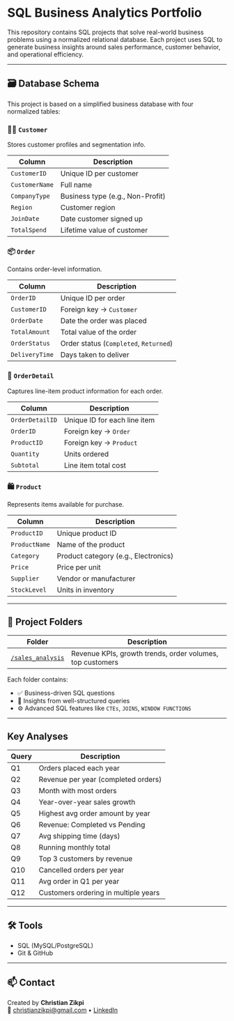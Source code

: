# SQL Business Analytics Portfolio

This repository contains SQL projects that solve real-world business problems using a normalized relational database. Each project uses SQL to generate business insights around sales performance, customer behavior, and operational efficiency.

---

## 🗃️ Database Schema

This project is based on a simplified business database with four normalized tables:

### 🧑‍💼 `Customer`
Stores customer profiles and segmentation info.

| Column        | Description                      |
|---------------|----------------------------------|
| `CustomerID`  | Unique ID per customer           |
| `CustomerName`| Full name                        |
| `CompanyType` | Business type (e.g., Non-Profit) |
| `Region`      | Customer region                  |
| `JoinDate`    | Date customer signed up          |
| `TotalSpend`  | Lifetime value of customer       |

### 📦 `Order`
Contains order-level information.

| Column        | Description                             |
|---------------|------------------------------------------|
| `OrderID`     | Unique ID per order                      |
| `CustomerID`  | Foreign key → `Customer`                 |
| `OrderDate`   | Date the order was placed                |
| `TotalAmount` | Total value of the order                 |
| `OrderStatus` | Order status (`Completed`, `Returned`)   |
| `DeliveryTime`| Days taken to deliver                    |

### 🧾 `OrderDetail`
Captures line-item product information for each order.

| Column          | Description                   |
|------------------|-------------------------------|
| `OrderDetailID`  | Unique ID for each line item  |
| `OrderID`        | Foreign key → `Order`         |
| `ProductID`      | Foreign key → `Product`       |
| `Quantity`       | Units ordered                 |
| `Subtotal`       | Line item total cost          |

### 🛍️ `Product`
Represents items available for purchase.

| Column      | Description                      |
|-------------|----------------------------------|
| `ProductID` | Unique product ID                |
| `ProductName` | Name of the product             |
| `Category`  | Product category (e.g., Electronics) |
| `Price`     | Price per unit                   |
| `Supplier`  | Vendor or manufacturer           |
| `StockLevel`| Units in inventory               |

---

## 📁 Project Folders

| Folder | Description |
|--------|-------------|
| [`/sales_analysis`](https://github.com/CZIKPI/sql-business-analytics/blob/main/sales_dashboard_queries.sql) | Revenue KPIs, growth trends, order volumes, top customers |

Each folder contains:
- ✅ Business-driven SQL questions
- 🧠 Insights from well-structured queries
- ⚙️ Advanced SQL features like `CTEs`, `JOINS`, `WINDOW FUNCTIONS`

---

## Key Analyses
| Query | Description |
|-------|-------------|
| Q1    | Orders placed each year |
| Q2    | Revenue per year (completed orders) |
| Q3    | Month with most orders |
| Q4    | Year-over-year sales growth |
| Q5    | Highest avg order amount by year |
| Q6    | Revenue: Completed vs Pending |
| Q7    | Avg shipping time (days) |
| Q8    | Running monthly total |
| Q9    | Top 3 customers by revenue |
| Q10   | Cancelled orders per year |
| Q11   | Avg order in Q1 per year |
| Q12   | Customers ordering in multiple years |
---

## 🛠 Tools

- SQL (MySQL/PostgreSQL)
- Git & GitHub

---

## 📫 Contact

Created by **Christian Zikpi**  
📧 christianzikpi@gmail.com • [LinkedIn](https://linkedin.com/in/kzikpi)

